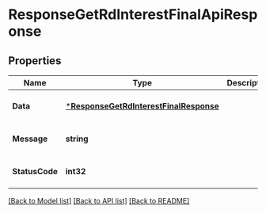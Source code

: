 # ResponseGetRdInterestFinalApiResponse

## Properties
Name | Type | Description | Notes
------------ | ------------- | ------------- | -------------
**Data** | [***ResponseGetRdInterestFinalResponse**](response.GetRDInterestFinalResponse.md) |  | [optional] [default to null]
**Message** | **string** |  | [optional] [default to null]
**StatusCode** | **int32** |  | [optional] [default to null]

[[Back to Model list]](../README.md#documentation-for-models) [[Back to API list]](../README.md#documentation-for-api-endpoints) [[Back to README]](../README.md)


